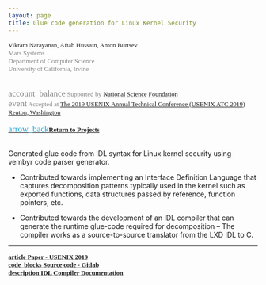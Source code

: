 ```yaml
---
layout: page
title: Glue code generation for Linux Kernel Security
---
```


<div style="font-family: 'Alata'; font-size: small;">
<span>Vikram Narayanan, Aftab Hussain, Anton Burtsev   <br></span>
<span style="color: gray;">
Mars Systems
<br> Department of Computer Science
<br> University of California, Irvine 
<br> 
<br> 
<br> <span class="material-symbols-outlined" style="font-size: 13pt;">account_balance</span> Supported by <a href="https://www.nsf.gov/">National Science Foundation</a>
<br> <span class="material-symbols-outlined" style="font-size: 13pt;">event</span> Accepted at <a href="https://www.usenix.org/conference/atc19/presentation/narayanan">The 2019 USENIX Annual Technical Conference (USENIX ATC 2019)
Renton, Washington</a></span> 
<br>
<br>
<a href="../Projects/index.html#glue-gen-menu"><span class="material-symbols-outlined" style="color: #1ba2d6; font-size: 13pt;">arrow_back</span><b>Return to Projects</b></a>
<br>
<br>
</div>


Generated glue code from IDL syntax for Linux kernel security using
vembyr code parser generator.

- Contributed towards implementing an Interface Definition Language that
  captures decomposition patterns typically used in the kernel such as exported
functions, data structures passed by reference, function pointers, etc.

- Contributed towards the development of an IDL compiler that can generate the
  runtime glue-code required for decomposition – The compiler works as a
source-to-source translator from the LXD IDL to C.

_________________________

<div style="font-family: 'Alata'; font-size: small;">
<b>
<a href="/documents/pubs/lxds-usenix19.pdf">
<span class="material-symbols-outlined"> article </span>Paper - USENIX 2019
</a>
<br>
<a href="https://gitlab.flux.utah.edu/xcap/xcap-capability-linux/tree/dev_idl_4.8_no_channels/tools/lcd/idl">
<span class="material-symbols-outlined"> code_blocks </span>Source code - Gitlab
</a>
<br>
<a href="https://gitlab.flux.utah.edu/xcap/xcap-capability-linux/wikis/idl-compiler-documentation">
<span class="material-symbols-outlined"> description  </span>IDL Compiler Documentation
</a>
</b>
</div>


	
